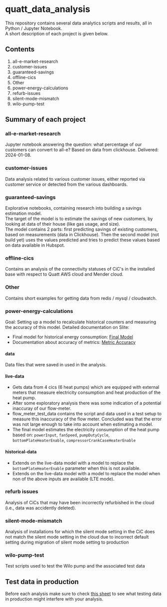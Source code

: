# quatt_data_analysis
This repository contains several data analytics scripts and results, all in Python / Jupyter Notebook.  
A short description of each project is given below.

## Contents
1) all-e-market-research
1) customer-issues
1) guaranteed-savings
1) offline-cics
1) Other
1) power-energy-calculations
1) refurb-issues
1) silent-mode-mismatch
1) wilo-pump-test

## Summary of each project

### all-e-market-research
Jupyter notebook answering the question: what percentage of our customers can convert to all-e? Based on data from clickhouse.
Delivered: 2024-01-08.

### customer-issues
Data analysis related to various customer issues, either reported via customer service or detected from the various dashboards.

### guaranteed-savings
Explorative notebooks, containing research into building a savings estimation model.  
The target of the model is to estimate the savings of new customers, by looking at data of their house (like gas usage, and size).  
The model contains 2 parts: first predicting savings of existing customers, based on measurements (data in Clickhouse). 
Then the second model (not build yet) uses the values predicted and tries to predict these values based on data available in Hubspot.

### offline-cics
Contains an analysis of the connectivity statuses of CiC's in the installed base with respect to Quatt AWS cloud and Mender cloud.

### Other
Contains short examples for getting data from redis / mysql / cloudwatch.

### power-energy-calculations
Goal: Setting up a model to recalculate historical counters and measuring the accuracy of this model.
Detailed documentation on Slite: 
- Final model for historical energy consumption: [Final Model](https://quatt.slite.com/app/docs/JEG8lRg5Jlkz_T/Calculation-model-or-energy-consumption-production)
- Documentation about accuracy of metrics: [Metric Accuracy](https://quatt.slite.com/app/docs/-MfmJZxR1-IB_J/Accuracy-of-data-metrics)

#### data
Data files that were saved in used in the analysis.

#### live-data
- Gets data from 4 cics (6 heat pumps) which are equipped with external meters that measure electricity consumption and heat production of the heat pump.
- After some exploratory analysis there was some indication of a potential inaccuray of our flow-meter.
- flow_meter_test_data contains the script and data used in a test setup to measure this inaccuracy of the flow meter. Concluded was that the error was not large enough to take into account when estimating a model.
- The final model estimates the electricity consumption of the heat pump based on: `powerInput`, `fanSpeed`, `pumpDutyCycle`, `bottomPlateHeaterEnable`, `compressorCrankCaseHeaterEnable`

#### historical-data
- Extends on the live-data model with a model to replace the `bottomPlateHeaterEnable` parameter when this is not available.
- Extends on the live-data model with a model to replace the model when non of the above inputs are available (LTE mode).

### refurb issues
Analysis of CiCs that may have been incorrectly refurbished in the cloud (i.e., data was accidently deleted).

### silent-mode-mismatch
Analysis of installations for which the silent mode setting in the CiC does not match the silent mode setting in the cloud due to incorrect default setting during migration of silent mode setting to production

### wilo-pump-test
Test scripts used to test the Wilo pump and the associated test data


## Test data in production
Before each analysis make sure to check [this sheet](https://docs.google.com/spreadsheets/d/170q_-Qxdcddj69vHCYtmeCo2Gb-KSEnt7WJJAc5BEgw/edit#gid=0) to see what testing data in production might interfere with your analysis.